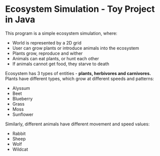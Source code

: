 # Ecosystem Simulation - Toy Project in Java
This program is a simple ecosystem simulation, where:
* World is represented by a 2D grid
* User can grow plants or introduce animals into the ecosystem
* Plants grow, reproduce and wither
* Animals can eat plants, or hunt each other
* If animals cannot get food, they starve to death
  
Ecosystem has 3 types of entities - **plants, herbivores and carnivores.**
 Plants have different types, which grow at different speeds and patterns:
* Alyssum
* Beet
* Blueberry
* Grass
* Moss
* Sunflower

Similarly, different animals have different movement and speed values:
* Rabbit
* Sheep
* Wolf
* Wildcat
